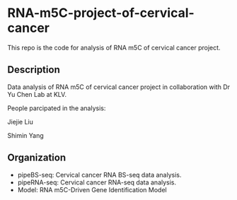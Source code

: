 # RNA-m5C-project-of-cervical-cancer
This repo is the code for analysis of RNA m5C of cervical cancer project.

## Description
Data analysis of RNA m5C of cervical cancer project in collaboration with Dr Yu Chen Lab at KLV.

People parcipated in the analysis:

Jiejie Liu

Shimin Yang

## Organization

- pipeBS-seq:  Cervical cancer RNA BS-seq data analysis.
- pipeRNA-seq: Cervical cancer RNA-seq data analysis.
- Model: RNA m5C-Driven Gene Identification Model

